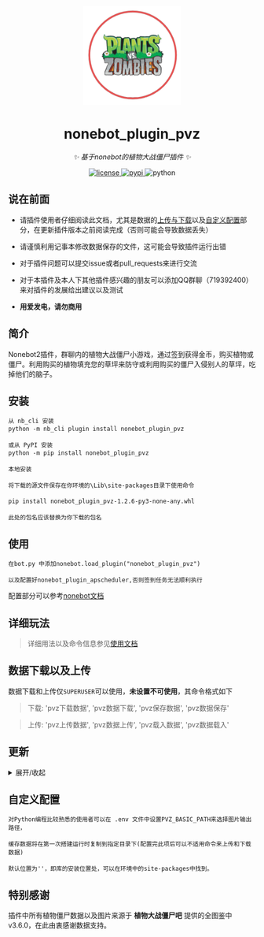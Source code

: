 <!-- markdownlint-disable MD033 MD041 -->
<p align="center">
  <img src="https://github.com/longchengguxiao/nonebot_plugin_pvz/blob/main/nonebot_plugin_pvz_logo.png" width="200" height="200" alt="nonebot_plugin_pvz">
</p>
<div align="center">

# nonebot_plugin_pvz

<!-- prettier-ignore-start -->
<!-- markdownlint-disable-next-line MD036 -->
_✨ 基于nonebot的植物大战僵尸插件 ✨_
<!-- prettier-ignore-end -->

</div>

<p align="center">
    <a href="https://github.com/longchengguxiao/nonebot_plugin_pvz/blob/main/LICENSE">
    <img src="https://img.shields.io/github/license/longchengguxiao/nonebot_plugin_pvz" alt="license">
    </a>
    <a href="https://pypi.python.org/pypi/nonebot_plugin_pvz">
    <img src="https://img.shields.io/pypi/v/nonebot_plugin_pvz" alt="pypi">
    </a>
    <img src="https://img.shields.io/badge/python-3.8+-blue" alt="python">
</p>

## 说在前面

+ 请插件使用者仔细阅读此文档，尤其是数据的[上传与下载](#数据下载以及上传必看)以及[自定义配置](自定义配置)部分，在更新插件版本之前阅读完成（否则可能会导致数据丢失）

+ 请谨慎利用记事本修改数据保存的文件，这可能会导致插件运行出错

+ 对于插件问题可以提交issue或者pull_requests来进行交流

+ 对于本插件及本人下其他插件感兴趣的朋友可以添加QQ群聊（719392400）来对插件的发展给出建议以及测试

+ **用爱发电，请勿商用**

## 简介

Nonebot2插件，群聊内的植物大战僵尸小游戏，通过签到获得金币，购买植物或僵尸。利用购买的植物填充您的草坪来防守或利用购买的僵尸入侵别人的草坪，吃掉他们的脑子。

## 安装

```buildoutcfg
从 nb_cli 安装
python -m nb_cli plugin install nonebot_plugin_pvz

或从 PyPI 安装
python -m pip install nonebot_plugin_pvz

本地安装

将下载的源文件保存在你环境的\Lib\site-packages目录下使用命令

pip install nonebot_plugin_pvz-1.2.6-py3-none-any.whl 

此处的包名应该替换为你下载的包名
```

## 使用

```buildoutcfg
在bot.py 中添加nonebot.load_plugin("nonebot_plugin_pvz")

以及配置好nonebot_plugin_apscheduler,否则签到任务无法顺利执行
```
配置部分可以参考[nonebot文档](https://v2.nonebot.dev/docs/advanced/scheduler)

## 详细玩法

> 详细用法以及命令信息参见[使用文档](https://longchengguxiao.github.io/plugindoc/#/nonebot_plugin_pvz/README)

## 数据下载以及上传

数据下载和上传仅`SUPERUSER`可以使用，**未设置不可使用**，其命令格式如下

> 下载: 'pvz下载数据', 'pvz数据下载', 'pvz保存数据', 'pvz数据保存'

> 上传: 'pvz上传数据', 'pvz数据上传', 'pvz载入数据', 'pvz数据载入'

## 更新

<details>
<summary>展开/收起</summary>

### v1.2.6

+ 2023/01/31 合并转发优化，优化代码结构

+ 2023/01/31 新增植物阵容评级功能，并且能够在当前所有用户中给出阵容强度排名

+ 2023/01/31 未配适1.2.6以上版本的lawn.txt文件将会自动更新

### v1.2.3

+ 2023/01/28 添加购买限制，每种植物至多购买6个,僵尸至多购买3个

+ 2023/01/28 修复已知反馈问题

### v1.2.2

+ 2023/01/28 修复背包中多个同种植物只能放置一个在草坪上的问题

### v1.2.1

+ 2023/01/27 修改入侵部分的逻辑
  
+ 修复跳跳僵尸的漏洞
    + 修复跳跳僵尸起跳过程中无法受到伤害的问题
    + 修复跳跳僵尸在起跳时无法被高坚果挡下的问题
    + 修复跳跳僵尸起跳过程中生成图片错误的问题
    
+ 2023/01/27 完善配置路径功能，会在插件启动时将文件复制到指定目录

### v1.2.0

+ 2023/01/26 增加数据上传和下载功能，完善帮助

### v1.1.9

+ 2023/01/26 修复同一个植物可以被多次放在草坪上的问题。

### v1.1.6

+ 2023/01/25 解决植物人机训练中keyerror错误，更新文档，添加命令详解

### v1.1.5

+ 2023/01/24 解决由于未在草坪上放置植物而进行植物人机训练时出现的错误

### v1.1.3

+ 2023/01/24 解决由于版本更迭后的state字段类别不是储存数据类别的问题

+ 2023/01/24 解决入侵命令中的log产生WindowPath不能被JSON解析的问题

+ 2023/01/24 优化战斗部分，基于图鉴数据细致战斗。经测试"豌豆射手 vs 铁桶僵尸", "豌豆射手 豌豆射手 vs 铁桶僵尸"，"豌豆射手 豌豆射手 坚果墙 vs 铁桶僵尸"均在游戏战斗结果范围内，优化效果良好。

### v1.1.2 

+ 2023/01/24 字体维护以及event内字段摘取更新

### v1.1.1

+ 2023/01/23 增加签到以及定时器来维护签到

### v1.1.0

+ 2023/01/23 修改错误，补全代码，更换英文，可以正常使用

### v1.0.0

+ 2023/01/22 由nonebot2版本2.0.0a16更新配适到2.0.0rc3，并对代码进行了进一步修饰完善

### v0.9.0

+ 2022/06/14 添加僵尸人机训练和植物人机训练模式

### v0.8.0

+ 2022/06/01 基础代码完成，功能接近完善

</details>

## 自定义配置

```buildoutcfg
对Python编程比较熟悉的使用者可以在 .env 文件中设置PVZ_BASIC_PATH来选择图片输出路径，

缓存数据将在第一次搭建运行时复制到指定目录下(配置完此项后可以不适用命令来上传和下载数据)

默认位置为''，即库的安装位置处，可以在环境中的site-packages中找到。

```

## 特别感谢

插件中所有植物僵尸数据以及图片来源于 **植物大战僵尸吧** 提供的全图鉴中v3.6.0，在此由衷感谢数据支持。
